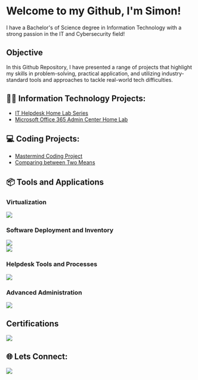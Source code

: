 # Welcome to my Github, I'm Simon!

I have a Bachelor's of Science degree in Information Technology with a strong passion in the IT and Cybersecurity field! 

## Objective

In this Github Repository, I have presented a range of projects that highlight my skills in problem-solving, practical application, and utilizing industry-standard tools and approaches to tackle real-world tech difficulties.

<h2>👨‍💻 Information Technology Projects:</h2>

- [IT Helpdesk Home Lab Series](https://github.com/Simokid/IT-Helpdesk-Lab-Series/tree/main)
- [Microsoft Office 365 Admin Center Home Lab](https://github.com/Simokid/Microsoft-Office-365-Admin-Center-Lab)

<h2>💻 Coding Projects:</h2>

- [Mastermind Coding Project](https://github.com/Simokid/Mastermind-Project)
- [Comparing between Two Means](https://github.com/Simokid/Comparing-Two-Data-Sets)

<h2>📦 Tools and Applications</h2>

### Virtualization
<div>
   <a href="https://www.virtualbox.org/" target="_blank">
      <img src="https://img.shields.io/badge/-Oracle%20VirtualBox-1B5E20?&style=for-the-badge&logo=VirtualBox&logoColor=white" />
   </a>
</div>


### Software Deployment and Inventory
<div>
   <a href="https://www.pdq.com/pdq-deploy/" target="_blank">
      <img src="https://img.shields.io/badge/-PDQ%20Deploy-FF5733?&style=for-the-badge&logo=windows&logoColor=white" />
   </a>
<div>
   <a href="https://www.pdq.com/pdq-inventory/" target="_blank">
      <img src="https://img.shields.io/badge/-PDQ%20Inventory-FF5733?&style=for-the-badge&logo=windows&logoColor=white" />
   </a>
</div>


### Helpdesk Tools and Processes
<div>
   <a href="https://www.spiceworks.com/free-cloud-help-desk-software/" target="_blank">
      <img src="https://img.shields.io/badge/-Spiceworks-0052CC?&style=for-the-badge&logo=spiceworks&logoColor=white" />
   </a>
</div>

    
### Advanced Administration
<div>
   <a href="https://www.microsoft.com/en-us/microsoft-365/business/microsoft-365-administration?msockid=17972cba6afa6b9a37653f846b966a54" target="_blank">
      <img src="https://img.shields.io/badge/-Microsoft%20Office%20365%20Admin%20Center-0078D4?&style=for-the-badge&logo=microsoft&logoColor=white" />
   </a>
</div>


## Certifications
<div>
   <a href="https://www.credly.com/badges/20728c2d-1326-4497-b9f9-6cfa9fbfcd4a/linked_in?t=skyejw" target="_blank">
      <img src="https://img.shields.io/badge/-Security%2B-FF0000?&style=for-the-badge&logo=CompTIA&logoColor=white" />
   </a>
</div>



<h2> 🌐 Lets Connect:</h2>

<div>
   <a href="https://www.linkedin.com/in/simon-trung-pham/" target="_blank">
      <img src="https://img.shields.io/badge/-LinkedIn-0A66C2?&style=for-the-badge&logo=linkedin&logoColor=white" />
   </a>
</div>




